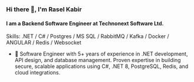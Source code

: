 ### Hi there 👋, I'm Rasel Kabir
#### I am a Backend Software Engineer at Technonext Software Ltd.

Skills: .NET / C# / Postgres / MS SQL / RabbitMQ / Kafka / Docker / ANGULAR / Redis / Websocket 

- 🔭 Software Engineer with 5+ years of experience in .NET development, API design, and database management. Proven expertise in building secure, scalable applications using C#, .NET 8, PostgreSQL, Redis, and cloud integrations.  

